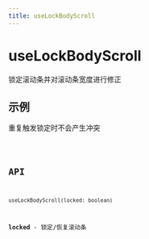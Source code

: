 ```yaml
---
title: useLockBodyScroll
---
```


# useLockBodyScroll

锁定滚动条并对滚动条宽度进行修正

## 示例

重复触发锁定时不会产生冲突

<code src="./useLockBodyScroll.demo.tsx" />

## API

`useLockBodyScroll(locked: boolean)`

**locked** - 锁定/恢复滚动条
